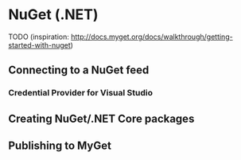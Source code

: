 # NuGet \(.NET\)

TODO (inspiration: http://docs.myget.org/docs/walkthrough/getting-started-with-nuget)

## Connecting to a NuGet feed

### Credential Provider for Visual Studio

## Creating NuGet/.NET Core packages

## Publishing to MyGet
